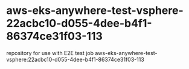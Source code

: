 # aws-eks-anywhere-test-vsphere-22acbc10-d055-4dee-b4f1-86374ce31f03-113
repository for use with E2E test job aws-eks-anywhere-test-vsphere:22acbc10-d055-4dee-b4f1-86374ce31f03-113
